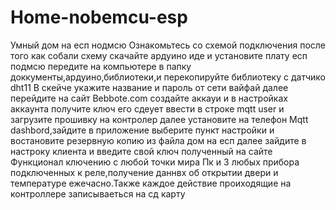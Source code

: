 # Home-nobemcu-esp
Умный дом на есп нодмсю
Ознакомьтесь со схемой подключения 
после того как собали схему скачайте ардуино иде и установите плату есп подмсю
передите на компьютере в папку доккументы,ардуино,библиотеки,и перекопируйте библиотеку с датчико dht11
В скейче укажите название и пароль от сети вайфай далее перейдите на сайт Bebbote.com создайте аккауи и в настройках аккаунта получите ключ его сдеует ввести в строке mqtt user и загрузите прошивку на контролер
далее установите на телефон Mqtt dashbord,зайдите в приложение выберите пункт настройки и востановите резервную копию из файла дом на есп далее зайдите в настроку клиента и введите свой ключ полученный на сайте 
Функционал ключению с любой точки мира Пк и 3 любых прибора подключенных к реле,получение даннвх об открытии двери и температуре ежечасно.Также каждое действие проиходящие на контроллере записываеться на сд карту
